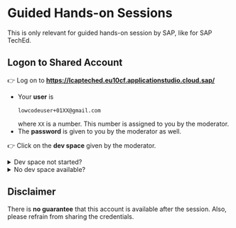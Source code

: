 # Guided Hands-on Sessions

This is only relevant for guided hands-on session by SAP, like for SAP TechEd.

## Logon to Shared Account

👉 Log on to **https://lcapteched.eu10cf.applicationstudio.cloud.sap/**

- Your **user** is
    ```
    lowcodeuser+01XX@gmail.com
    ```
    where `XX` is a number.  This number is assigned to you by the moderator.
- The **password** is given to you by the moderator as well.

<p>

👉 Click on the **dev space** given by the moderator.

<details>
<summary>Dev space not started?</summary>

If it's `AD264`, then just start it by clicking on the _Play_ icon.

</details>

<details>
<summary>No dev space available?</summary>

Select _Full-Stack Application Using Productivity Tools_, enter an arbitrary name.
![New Dev Space in SAP Business Application Studio](assets/BAS-NewDevSpace.png)

</details>


## Disclaimer

There is **no guarantee** that this account is available after the session.  Also, please refrain from sharing the credentials.
